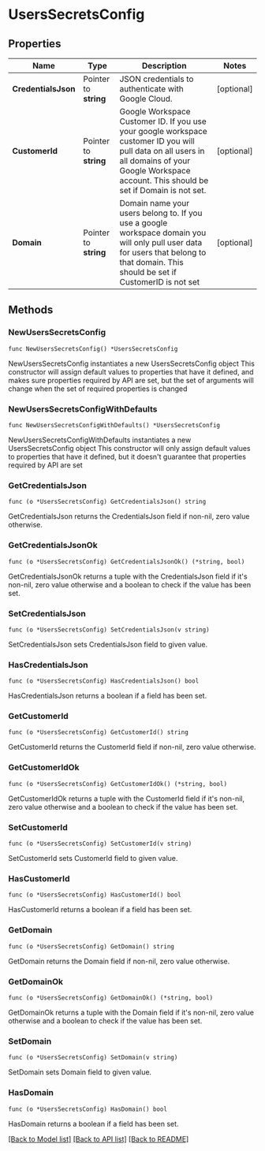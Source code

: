 # UsersSecretsConfig

## Properties

Name | Type | Description | Notes
------------ | ------------- | ------------- | -------------
**CredentialsJson** | Pointer to **string** | JSON credentials to authenticate with Google Cloud. | [optional] 
**CustomerId** | Pointer to **string** | Google Workspace Customer ID. If you use your google workspace customer ID you will pull data on all users in all domains of your Google Workspace account. This should be set if Domain is not set. | [optional] 
**Domain** | Pointer to **string** | Domain name your users belong to. If you use a google workspace domain you will only pull user data for users that belong to that domain. This should be set if CustomerID is not set | [optional] 

## Methods

### NewUsersSecretsConfig

`func NewUsersSecretsConfig() *UsersSecretsConfig`

NewUsersSecretsConfig instantiates a new UsersSecretsConfig object
This constructor will assign default values to properties that have it defined,
and makes sure properties required by API are set, but the set of arguments
will change when the set of required properties is changed

### NewUsersSecretsConfigWithDefaults

`func NewUsersSecretsConfigWithDefaults() *UsersSecretsConfig`

NewUsersSecretsConfigWithDefaults instantiates a new UsersSecretsConfig object
This constructor will only assign default values to properties that have it defined,
but it doesn't guarantee that properties required by API are set

### GetCredentialsJson

`func (o *UsersSecretsConfig) GetCredentialsJson() string`

GetCredentialsJson returns the CredentialsJson field if non-nil, zero value otherwise.

### GetCredentialsJsonOk

`func (o *UsersSecretsConfig) GetCredentialsJsonOk() (*string, bool)`

GetCredentialsJsonOk returns a tuple with the CredentialsJson field if it's non-nil, zero value otherwise
and a boolean to check if the value has been set.

### SetCredentialsJson

`func (o *UsersSecretsConfig) SetCredentialsJson(v string)`

SetCredentialsJson sets CredentialsJson field to given value.

### HasCredentialsJson

`func (o *UsersSecretsConfig) HasCredentialsJson() bool`

HasCredentialsJson returns a boolean if a field has been set.

### GetCustomerId

`func (o *UsersSecretsConfig) GetCustomerId() string`

GetCustomerId returns the CustomerId field if non-nil, zero value otherwise.

### GetCustomerIdOk

`func (o *UsersSecretsConfig) GetCustomerIdOk() (*string, bool)`

GetCustomerIdOk returns a tuple with the CustomerId field if it's non-nil, zero value otherwise
and a boolean to check if the value has been set.

### SetCustomerId

`func (o *UsersSecretsConfig) SetCustomerId(v string)`

SetCustomerId sets CustomerId field to given value.

### HasCustomerId

`func (o *UsersSecretsConfig) HasCustomerId() bool`

HasCustomerId returns a boolean if a field has been set.

### GetDomain

`func (o *UsersSecretsConfig) GetDomain() string`

GetDomain returns the Domain field if non-nil, zero value otherwise.

### GetDomainOk

`func (o *UsersSecretsConfig) GetDomainOk() (*string, bool)`

GetDomainOk returns a tuple with the Domain field if it's non-nil, zero value otherwise
and a boolean to check if the value has been set.

### SetDomain

`func (o *UsersSecretsConfig) SetDomain(v string)`

SetDomain sets Domain field to given value.

### HasDomain

`func (o *UsersSecretsConfig) HasDomain() bool`

HasDomain returns a boolean if a field has been set.


[[Back to Model list]](../README.md#documentation-for-models) [[Back to API list]](../README.md#documentation-for-api-endpoints) [[Back to README]](../README.md)


